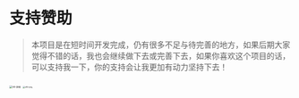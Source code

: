 # 支持赞助

>  本项目是在短时间开发完成，仍有很多不足与待完善的地方，如果后期大家觉得不错的话，我也会继续做下去或完善下去，如果你喜欢这个项目的话，可以支持我一下，你的支持会让我更加有动力坚持下去！

<img src="https://gitcode.net/HXBest/img-store/-/raw/master/qr_code/vx-pay.jpg" alt="vx-pay" style="zoom: 33%;" />



<img src="https://gitcode.net/HXBest/img-store/-/raw/master/qr_code/zfb-pay.jpg" alt="zfb-pay" style="zoom:25%;" />
